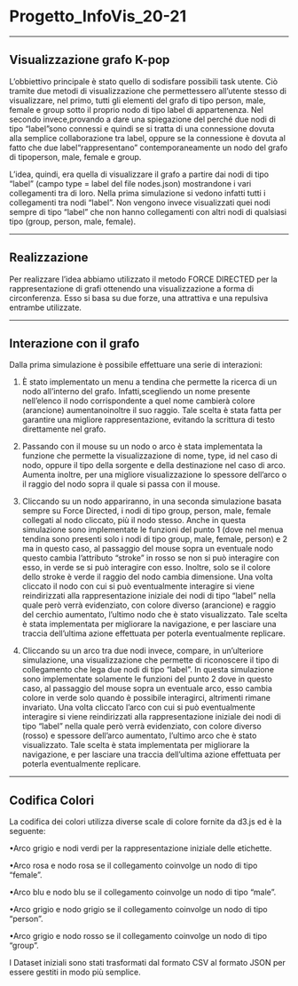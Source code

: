 # Progetto_InfoVis_20-21
----------------------------
Visualizzazione grafo K-pop
----------------------------
L’obbiettivo principale è stato quello di sodisfare possibili task utente. Ciò tramite due metodi di visualizzazione che permettessero all’utente stesso di visualizzare, nel primo, tutti gli elementi del grafo di tipo person, male, female e group sotto il proprio nodo di tipo label di appartenenza. Nel secondo invece,provando a dare una spiegazione del perché due nodi di tipo “label”sono connessi e quindi se si tratta di una connessione dovuta alla semplice collaborazione tra label, oppure se la connessione è dovuta al fatto che due label“rappresentano” contemporaneamente un nodo del grafo di tipoperson, male, female e group. 

L’idea, quindi, era quella di visualizzare il grafo a partire dai nodi di tipo “label” (campo type = label del file nodes.json) mostrandone i vari collegamenti tra di loro. Nella prima simulazione si vedono infatti tutti i collegamenti tra nodi “label”. Non vengono invece visualizzati quei nodi sempre di tipo “label” che non hanno collegamenti con altri nodi di qualsiasi tipo (group, person, male, female). 

----------------------------
Realizzazione
----------------------------

Per realizzare l’idea abbiamo utilizzato il metodo FORCE DIRECTED per la rappresentazione di grafi ottenendo una visualizzazione a forma di circonferenza. Esso si basa su due forze, una attrattiva e una repulsiva entrambe utilizzate. 

----------------------------
Interazione con il grafo
----------------------------

Dalla prima simulazione è possibile effettuare una serie di interazioni:

1) È stato implementato un menu a tendina che permette la ricerca di un nodo all’interno del grafo. Infatti,scegliendo un nome presente nell’elenco il nodo corrispondente a quel nome cambierà colore (arancione) aumentanoinoltre il suo raggio. Tale scelta è stata fatta per garantire una migliore rappresentazione, evitando la scrittura di testo direttamente nel grafo.

2) Passando con il mouse su un nodo o arco è stata implementata la funzione che permette la visualizzazione di 
nome, type, id nel caso di nodo, oppure il tipo della sorgente e della destinazione nel caso di arco. Aumenta inoltre, per una migliore visualizzazione lo spessore dell’arco o il raggio del nodo sopra il quale si passa con il mouse.

3) Cliccando su un nodo appariranno, in una seconda simulazione basata sempre su Force Directed, i nodi di tipo group, person, male, female collegati al nodo cliccato, più il nodo stesso. Anche in questa simulazione sono implementate le funzioni del punto 1 (dove nel menua tendina sono presenti solo i nodi di tipo group, male, female, person) e 2 ma in questo caso, al passaggio del mouse sopra un eventuale nodo questo cambia l’attributo “stroke” in rosso se non si può interagire con esso, in verde se si può interagire con esso. Inoltre, solo se il colore dello stroke è verde il raggio del nodo cambia dimensione. Una volta cliccato il nodo con cui si può eventualmente interagire si viene reindirizzati alla rappresentazione iniziale dei nodi di tipo “label” nella quale però verrà evidenziato, con colore diverso (arancione) e raggio del cerchio aumentato, l’ultimo nodo che è stato visualizzato. Tale scelta è stata implementata per migliorare la navigazione, e per lasciare una traccia dell’ultima azione effettuata per poterla eventualmente replicare.

4) Cliccando su un arco tra due nodi invece, compare, in un’ulteriore simulazione, una visualizzazione che permette di riconoscere il tipo di collegamento che lega due nodi di tipo “label”. In questa simulazione sono implementate solamente le funzioni del punto 2 dove in questo caso, al passaggio del mouse sopra un eventuale arco, esso cambia colore in verde solo quando è possibile interagirci, altrimenti rimane invariato. Una volta cliccato l’arco con cui si può eventualmente interagire si viene reindirizzati alla rappresentazione iniziale dei nodi di tipo “label” nella quale però verrà evidenziato, con colore diverso (rosso) e spessore dell’arco aumentato, l’ultimo arco che è stato visualizzato. Tale scelta è stata implementata per migliorare la navigazione, e per lasciare una traccia dell’ultima azione effettuata per poterla eventualmente replicare.

--------------------------
Codifica Colori
--------------------------

La codifica dei colori utilizza diverse scale di colore fornite da d3.js ed è la seguente:

•Arco grigio e nodi verdi per la rappresentazione iniziale delle etichette.

•Arco rosa e nodo rosa se il collegamento coinvolge un nodo di tipo “female”. 

•Arco blu e nodo blu se il collegamento coinvolge un nodo di tipo “male”. 

•Arco grigio e nodo grigio se il collegamento coinvolge un nodo di tipo “person”. 

•Arco grigio e nodo rosso se il collegamento coinvolge un nodo di tipo “group”.

I Dataset iniziali sono stati trasformati dal formato CSV al formato JSON per essere gestiti in modo più semplice.
